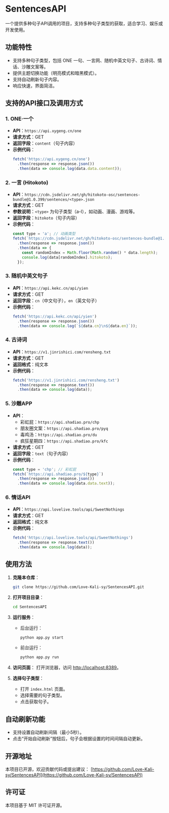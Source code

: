 # SentencesAPI

一个提供多种句子API调用的项目，支持多种句子类型的获取，适合学习、娱乐或开发使用。

## 功能特性
- 支持多种句子类型，包括 ONE 一句、一言网、随机中英文句子、古诗词、情话、沙雕文案等。
- 提供主题切换功能（明亮模式和暗黑模式）。
- 支持自动刷新句子内容。
- 响应快速，界面简洁。

## 支持的API接口及调用方式

### 1. ONE·一个
- **API**：`https://api.xygeng.cn/one`
- **请求方式**：GET
- **返回字段**：`content`（句子内容）
- **示例代码**：
  ```javascript
  fetch('https://api.xygeng.cn/one')
    .then(response => response.json())
    .then(data => console.log(data.data.content));
  ```

### 2. 一言 (Hitokoto)
- **API**：`https://cdn.jsdelivr.net/gh/hitokoto-osc/sentences-bundle@1.0.399/sentences/<type>.json`
- **请求方式**：GET
- **参数说明**：`<type>` 为句子类型（a-l），如动画、漫画、游戏等。
- **返回字段**：`hitokoto`（句子内容）
- **示例代码**：
  ```javascript
  const type = 'a'; // 动画类型
  fetch(`https://cdn.jsdelivr.net/gh/hitokoto-osc/sentences-bundle@1.0.399/sentences/${type}.json`)
    .then(response => response.json())
    .then(data => {
      const randomIndex = Math.floor(Math.random() * data.length);
      console.log(data[randomIndex].hitokoto);
    });
  ```

### 3. 随机中英文句子
- **API**：`https://api.kekc.cn/api/yien`
- **请求方式**：GET
- **返回字段**：`cn`（中文句子），`en`（英文句子）
- **示例代码**：
  ```javascript
  fetch('https://api.kekc.cn/api/yien')
    .then(response => response.json())
    .then(data => console.log(`${data.cn}\n${data.en}`));
  ```

### 4. 古诗词
- **API**：`https://v1.jinrishici.com/rensheng.txt`
- **请求方式**：GET
- **返回格式**：纯文本
- **示例代码**：
  ```javascript
  fetch('https://v1.jinrishici.com/rensheng.txt')
    .then(response => response.text())
    .then(data => console.log(data));
  ```

### 5. 沙雕APP
- **API**：
  - 彩虹屁：`https://api.shadiao.pro/chp`
  - 朋友圈文案：`https://api.shadiao.pro/pyq`
  - 毒鸡汤：`https://api.shadiao.pro/du`
  - 疯狂星期四：`https://api.shadiao.pro/kfc`
- **请求方式**：GET
- **返回字段**：`text`（句子内容）
- **示例代码**：
  ```javascript
  const type = 'chp'; // 彩虹屁
  fetch(`https://api.shadiao.pro/${type}`)
    .then(response => response.json())
    .then(data => console.log(data.data.text));
  ```

### 6. 情话API
- **API**：`https://api.lovelive.tools/api/SweetNothings`
- **请求方式**：GET
- **返回格式**：纯文本
- **示例代码**：
  ```javascript
  fetch('https://api.lovelive.tools/api/SweetNothings')
    .then(response => response.text())
    .then(data => console.log(data));
  ```

## 使用方法
1. **克隆本仓库**：
   ```bash
   git clone https://github.com/Love-Kali-sy/SentencesAPI.git
   ```
2. **打开项目目录**：
   ```bash
   cd SentencesAPI
   ```
3. **运行服务**：
   - 后台运行：
     ```bash
     python app.py start
     ```
   - 前台运行：
     ```bash
     python app.py run
     ```
4. **访问页面**：
   打开浏览器，访问 [http://localhost:8389](http://localhost:8389)。

5. **选择句子类型**：
   - 打开 `index.html` 页面。
   - 选择需要的句子类型。
   - 点击获取句子。

## 自动刷新功能
- 支持设置自动刷新间隔（最小5秒）。
- 点击“开始自动刷新”按钮后，句子会根据设置的时间间隔自动更新。

## 开源地址
本项目已开源，欢迎贡献代码或提出建议：
[https://github.com/Love-Kali-sy/SentencesAPI](https://github.com/Love-Kali-sy/SentencesAPI)

## 许可证
本项目基于 MIT 许可证开源。